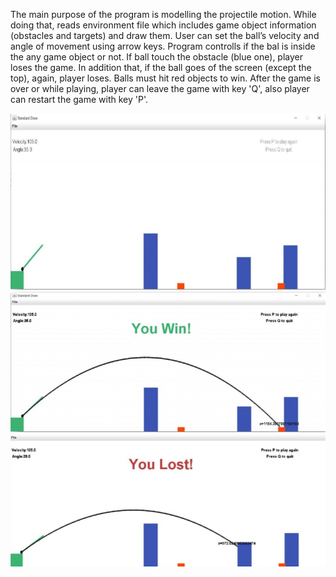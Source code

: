  The main purpose of the program is modelling the projectile motion.
While doing that, reads environment file which includes game object information (obstacles and
targets) and draw them. User can set the ball’s velocity and angle of movement using arrow keys.
Program controlls if the bal is inside the any game object or not. If ball touch the obstacle (blue
one), player loses the game. In addition that, if the ball goes of the screen (except the top), again,
player loses. Balls must hit red objects to win.
 After the game is over or while playing, player can leave the game with key 'Q', also player can
restart the game with key 'P'. 


<img src="screenshots/img1.jpg">
<img src="screenshots/img2.jpg">
<img src="screenshots/img3.jpg">

